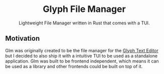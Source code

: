 <div align="center">

<h1>Glyph File Manager</h1>

Lightweight File Manager written in Rust that comes with a TUI.

</div>

## Motivation
Glm was originally created to be the file manager for the [Glyph Text Editor](https://github.com/wllfaria/glyph) but I decided to also
ship it with a intuitive TUI to be used as a standalone application. Glm was
built to be frontend independent, which means it can be used as a library and
other frontends could be built on top of it.
